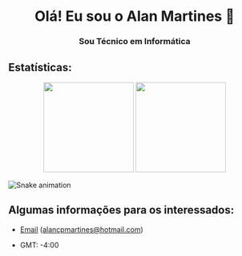 <h1 align="center">Olá! Eu sou o Alan Martines 👋</h1>

<h3 align="center">Sou Técnico em Informática</h3>

## Estatísticas:

<p align="center">
  <img height="180em" src="https://github-readme-stats.vercel.app/api?username=alanmartines&show_icons=true&theme=github_dark&include_all_commits=true&count_private=true" />
  <img height="180em" src="https://github-readme-stats.vercel.app/api/top-langs/?username=alanmartines&layout=compact&langs_count=16&theme=github_dark" />
</p>

![Snake animation](https://github.com/AlanMartines/AlanMartines/blob/output/github-contribution-grid-snake.svg)

## Algumas informações para os interessados:

- [Email](mailto:alancpmartines@hotmail.com) (alancpmartines@hotmail.com)

- GMT: -4:00
